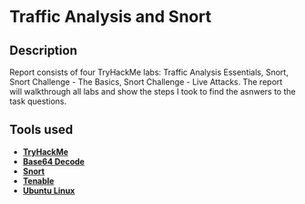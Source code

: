 <h1>Traffic Analysis and Snort</h1>

<h2>Description</h2>
Report consists of four TryHackMe labs: Traffic Analysis Essentials, Snort, Snort Challenge - The Basics, Snort Challenge - Live Attacks. The report will walkthrough all labs and show the steps I took to find the asnwers to the task questions.
<br />

<h2>Tools used</h2>

- <b>[TryHackMe](https://tryhackme.com/)</b>
- <b>[Base64 Decode](https://www.base64decode.org/)</b>
- <b>[Snort](https://www.snort.org/)</b>
- <b>[Tenable](https://www.tenable.com)</b>
- <b>[Ubuntu Linux](https://ubuntu.com/)</b>
